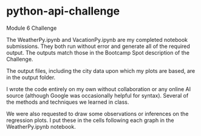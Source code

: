 # python-api-challenge
Module 6 Challenge

The WeatherPy.ipynb and VacationPy.ipynb are my completed notebook submissions. They both run without error and generate all of the required output. The outputs match those in the Bootcamp Spot description of the Challenge.

The output files, including the city data upon which my plots are based, are in the output folder.

I wrote the code entirely on my own without collaboration or any online AI source (although Google was occasionally helpful for syntax). Several of the methods and techniques we learned in class.

We were also requested to draw some observations or inferences on the regression plots. I put these in the cells following each graph in the WeatherPy.ipynb notebook. 
